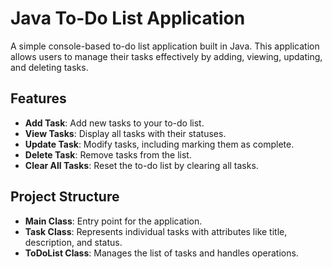 # Java To-Do List Application

A simple console-based to-do list application built in Java. This application allows users to manage their tasks effectively by adding, viewing, updating, and deleting tasks.

## Features

- **Add Task**: Add new tasks to your to-do list.
- **View Tasks**: Display all tasks with their statuses.
- **Update Task**: Modify tasks, including marking them as complete.
- **Delete Task**: Remove tasks from the list.
- **Clear All Tasks**: Reset the to-do list by clearing all tasks.

## Project Structure

- **Main Class**: Entry point for the application.
- **Task Class**: Represents individual tasks with attributes like title, description, and status.
- **ToDoList Class**: Manages the list of tasks and handles operations.
  
